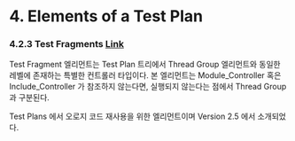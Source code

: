 # 4. Elements of a Test Plan




### 4.2.3 Test Fragments [Link](http://jmeter.apache.org/usermanual/test_plan.html#test_fragments)
Test Fragment 엘리먼트는 Test Plan 트리에서 Thread Group 엘리먼트와 동일한 레벨에 존재하는 특별한 컨트롤러 타입이다. 본 엘리먼트는 Module_Controller 혹은 Include_Controller 가 참조하지 않는다면, 실행되지 않는다는 점에서 Thread Group 과 구분된다.

Test Plans 에서 오로지 코드 재사용을 위한 엘리먼트이며 Version 2.5 에서 소개되었다.

